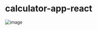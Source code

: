 # calculator-app-react


![image](https://user-images.githubusercontent.com/102929499/174897334-8cefa006-35b3-44f6-bcc0-5b7dd4cb4f2c.png)
